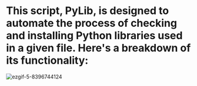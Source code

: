 # This script, PyLib, is designed to automate the process of checking and installing Python libraries used in a given file. Here's a breakdown of its functionality:
![ezgif-5-8396744124](https://github.com/user-attachments/assets/f49fb925-ec8e-422a-945b-cd03d5b1d365)
